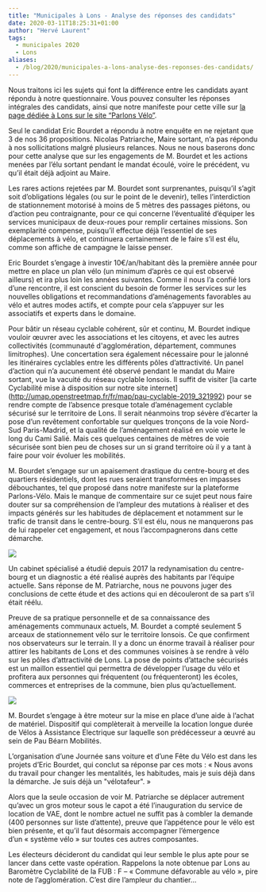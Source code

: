 ```yaml
---
title: "Municipales à Lons - Analyse des réponses des candidats"
date: 2020-03-11T18:25:31+01:00
author: "Hervé Laurent"
tags:
  - municipales 2020
  - Lons
aliases:
  - /blog/2020/municipales-a-lons-analyse-des-reponses-des-candidats/
---
```


Nous traitons ici les sujets qui font la différence entre les candidats ayant répondu à notre questionnaire. Vous pouvez consulter les réponses intégrales des candidats, ainsi que notre manifeste pour cette ville sur [la page dédiée à Lons sur le site “Parlons Vélo”](https://municipales2020.parlons-velo.fr/e/25218).

Seul le candidat Eric Bourdet a répondu à notre enquête en ne rejetant que 3 de nos 36 propositions. Nicolas Patriarche, Maire sortant, n’a pas répondu à nos sollicitations malgré plusieurs relances.
Nous ne nous baserons donc pour cette analyse que sur les engagements de M. Bourdet et les actions menées par l’élu sortant pendant le mandat écoulé, voire le précédent, vu qu’il était déjà adjoint au Maire.

Les rares actions rejetées par M. Bourdet sont surprenantes, puisqu’il s’agit soit d’obligations légales (ou sur le point de le devenir), telles l’interdiction de stationnement motorisé à moins de 5 mètres des passages piétons, ou d’action peu contraignante, pour ce qui concerne l’éventualité d’équiper les services municipaux de deux-roues pour remplir certaines missions. Son exemplarité compense, puisqu’il effectue déjà l’essentiel de ses déplacements à vélo, et continuera certainement de le faire s’il est élu, comme son affiche de campagne le laisse penser.

Eric Bourdet s’engage à investir 10€/an/habitant dès la première année pour mettre en place un plan vélo (un minimum d’après ce qui est observé ailleurs) et ira plus loin les années suivantes. Comme il nous l’a confié lors d’une rencontre, il est conscient du besoin de former les services sur les nouvelles obligations et recommandations d’aménagements favorables au vélo et autres modes actifs, et compte pour cela s’appuyer sur les associatifs et experts dans le domaine.

Pour bâtir un réseau cyclable cohérent, sûr et continu, M. Bourdet indique vouloir œuvrer avec les associations et les citoyens, et avec les autres collectivités (communauté d'agglomération, département, communes limitrophes). Une concertation sera également nécessaire pour le jalonné les itinéraires cyclables entre les différents pôles d’attractivité.
Un panel d’action qui n’a aucunement été observé pendant le mandat du Maire sortant, vue la vacuité du réseau cyclable lonsois. Il suffit de visiter [la carte Cyclabilité mise à disposition sur notre site internet] (http://umap.openstreetmap.fr/fr/map/pau-cyclable-2019_321992) pour se rendre compte de l’absence presque totale d’aménagement cyclable sécurisé sur le territoire de Lons. Il serait néanmoins trop sévère d’écarter la pose d’un revêtement confortable sur quelques tronçons de la voie Nord-Sud Paris-Madrid, et la qualité de l’aménagement réalisé en voie verte le long du Cami Salié. Mais ces quelques centaines de mètres de voie sécurisée sont bien peu de choses sur un si grand territoire où il y a tant à faire pour voir évoluer les mobilités.

M. Bourdet s’engage sur un apaisement drastique du centre-bourg et des quartiers résidentiels, dont les rues seraient transformées en impasses débouchantes, tel que proposé dans notre manifeste sur la plateforme Parlons-Vélo. Mais le manque de commentaire sur ce sujet peut nous faire douter sur sa compréhension de l’ampleur des mutations à réaliser et des impacts générés sur les habitudes de déplacement et notamment sur le trafic de transit dans le centre-bourg. S’il est élu, nous ne manquerons pas de lui rappeler cet engagement, et nous l’accompagnerons dans cette démarche.

![](plan_circulation.jpg)

Un cabinet spécialisé a étudié depuis 2017 la redynamisation du centre-bourg et un diagnostic a été réalisé auprès des habitants par l’équipe actuelle. Sans réponse de M. Patriarche, nous ne pouvons juger des conclusions de cette étude et des actions qui en découleront de sa part s’il était réélu.

Preuve de sa pratique personnelle et de sa connaissance des aménagements communaux actuels, M. Bourdet a compté seulement 5 arceaux de stationnement vélo sur le territoire lonsois. Ce que confirment nos observateurs sur le terrain. Il y a donc un énorme travail à réaliser pour attirer les habitants de Lons et des communes voisines à se rendre à vélo sur les pôles d’attractivité de Lons. La pose de points d’attache sécurisés est un maillon essentiel qui permettra de développer l’usage du vélo et profitera aux personnes qui fréquentent (ou fréquenteront) les écoles, commerces et entreprises de la commune, bien plus qu’actuellement.

![](stationnement.jpg)

M. Bourdet s’engage à être moteur sur la mise en place d’une aide à l’achat de matériel. Dispositif qui complèterait à merveille la location longue durée de Vélos à Assistance Electrique sur laquelle son prédécesseur a œuvré au sein de Pau Béarn Mobilités.

L’organisation d’une Journée sans voiture et d’une Fête du Vélo est dans les projets d’Eric Bourdet, qui conclut sa réponse par ces mots : « Nous avons du travail pour changer les mentalités, les habitudes, mais je suis déjà dans la démarche. Je suis déjà un "vélotafeur". » 

Alors que la seule occasion de voir M. Patriarche se déplacer autrement qu’avec un gros moteur sous le capot a été l’inauguration du service de location de VAE, dont le nombre actuel ne suffit pas à combler la demande (400 personnes sur liste d’attente), preuve que l’appétence pour le vélo est bien présente, et qu’il faut désormais accompagner l’émergence d’un « système vélo » sur toutes ces autres composantes.

Les électeurs décideront du candidat qui leur semble le plus apte pour se lancer dans cette vaste opération. Rappelons la note obtenue par Lons au Baromètre Cyclabilité de la FUB : F – « Commune défavorable au vélo », pire note de l’agglomération. C’est dire l’ampleur du chantier…
